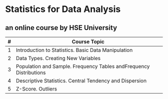 # Statistics for Data Analysis
## an online course by HSE University

| #  | Course Topic |
| ------------- | ------------- |
| 1 | Introduction to Statistics. Basic Data Manipulation  |
| 2 | Data Types. Creating New Variables  |
| 3 | Population and Sample. Frequency Tables andFrequency Distributions |
| 4 | Descriptive Statistics. Central Tendency and Dispersion  |
| 5 | Z-Score. Outliers |
